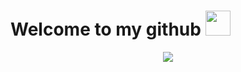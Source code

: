 <h1>Welcome to my github <img src="" width="40"></h1>
<p align="center"><img src="https://static.vecteezy.com/system/resources/previews/000/677/302/original/abstract-technology-banner-background.jpg"></p>


